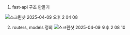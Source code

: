 1. fast-api 구조 만들기

![스크린샷 2025-04-09 오후 2 04 08](https://github.com/user-attachments/assets/999f11ee-de06-45e2-ba10-1b19c9391fe2)

2. routers, models 정의 
![스크린샷 2025-04-09 오후 2 08 10](https://github.com/user-attachments/assets/fabc14b4-2da7-4b8b-a473-32b224cbed9c)
